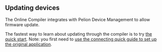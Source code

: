 <h2 id="ide-update">Updating devices</h2>

The Online Compiler integrates with Pelion Device Management to allow firmware update.

The fastest way to learn about updating through the compiler is to try [the quick start](https://cloud.mbed.com/guides/pelion-firmware-update). Note: you first need to [use the connecting quick guide to set up the original application](https://cloud.mbed.com/guides/connect-device-to-pelion).
